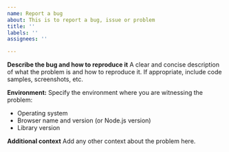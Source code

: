 ```yaml
---
name: Report a bug
about: This is to report a bug, issue or problem
title: ''
labels: ''
assignees: ''

---
```


**Describe the bug and how to reproduce it**
A clear and concise description of what the problem is and how to reproduce it. If appropriate, include code samples, screenshots, etc.

**Environment:**
Specify the environment where you are witnessing the problem:
 - Operating system
 - Browser name and version (or Node.js version)
 - Library version

**Additional context**
Add any other context about the problem here.

